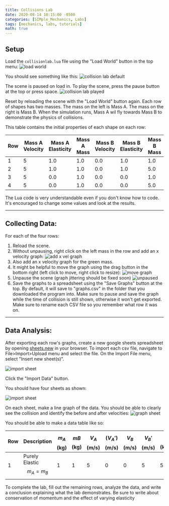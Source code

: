 ```yaml
---
title: Collisions Lab
date: 2020-08-14 10:15:00 -0500
categories: [SIMple_Mechanics, Labs]
tags: [mechanics, labs, tutorials]
math: true
---
```


## Setup

Load the `collisionlab.lua` file using the "Load World" button in the top menu:
![load world]({{"/assets/img/tutorials/load_world.png"|relative_url}})

You should see something like this:
![collision lab default]({{"/assets/img/tutorials/collisionlab.png"|relative_url}})

The scene is paused on load in. To play the scene, press the pause button at the top or press space.
![collision lab played]({{"/assets/gifs/tutorials/collisionlab.gif"|relative_url}})

Reset by reloading the scene with the "Load World" button again. Each row of shapes has two masses. The mass on the left is Mass A. The mass on the right is Mass B. When the simulation runs, Mass A wil fly towards Mass B to demonstrate the physics of collisions.

This table contains the initial properties of each shape on each row:

| Row | Mass A Velocity | Mass A Elasticity | Mass A Mass | Mass B Velocity | Mass B Elasticity | Mass B Mass
|-----|-----------------|-------------------|-------------|-----------------|-------------------|------------
|  1  |        5        |        1.0        |     1.0     |       0.0       |        1.0        |     1.0
|  2  |        5        |        1.0        |     1.0     |       0.0       |        1.0        |     5.0
|  3  |        5        |        0.0        |     1.0     |       0.0       |        0.0        |     1.0
|  4  |        5        |        0.0        |     1.0     |       0.0       |        0.0        |     5.0

The Lua code is very understandable even if you don't know how to code. It's encouraged to change some values and look at the results.

___

## Collecting Data:

For each of the four rows:
1. Reload the scene. 
2. Without unpausing, right click on the left mass in the row and add an x velocity graph:
![add x vel graph]({{"/assets/img/tutorials/add_x_vel_graph.png"|relative_url}})
3. Also add an x velocity graph for the green mass.
4. It might be helpful to move the graph using the drag button in the bottom right (left click to move, right click to resize):
![move graph]({{"/assets/gifs/tutorials/move_graph.gif"|relative_url}})
5. Unpause the scene (graph jittering should be fixed soon)
![unpaused]({{"/assets/gifs/tutorials/collisionunpause.gif"|relative_url}})
6. Save the graphs to a spreadsheet using the "Save Graphs" button at the top. By default, it will save to "graphs.csv" in the folder that you downloaded the program into. Make sure to pause and save the graph while the time of collision is still shown, otherwise it won't get exported. Make sure to rename each CSV file so you remember what row it was on.

___

## Data Analysis:

After exporting each row's graphs, create a new google sheets spreadsheet by opening [sheets.new](https://sheets.new) in your browser. To import each csv file, navigate to File>Import>Upload menu and select the file. On the Import File menu, select "Insert new sheet(s)".

![import sheet]({{"/assets/img/tutorials/import_sheet.png"|relative_url}})

Click the "Import Data" button.

You should have four sheets as shown:

![import sheet]({{"/assets/img/tutorials/sheets.png"|relative_url}})

On each sheet, make a line graph of the data. You should be able to clearly see the collision and identify the before and after velocities:
![graph sheet]({{"/assets/gifs/tutorials/graph_sheets.gif"|relative_url}})

You should be able to make a data table like so:

<!-- :set nowrap otherwise this table is dumb -->

| Row | Description                    |$$m_A$$(kg)|$$mB$$(kg)|$$V_A$$(m/s)|$$(V_A')$$(m/s)|$$V_B$$(m/s)|$$V_B'$$(m/s)|$$P$$(kgm/s) |$$P'$$(kgm/s)|$$\Delta P\pm$$
|-----|--------------------------------|-----------|----------|------------|---------------|------------|-------------|-------------|------|----------------------
|  1  |Purely Elastic $$m_A = m_B$$    |     1     |     1    |      5     |       0       |      0     |      5      |      5      |   5  |      0

To complete the lab, fill out the remaining rows, analyze the data, and write a conclusion explaining what the lab demonstrates. Be sure to write about conservation of momentum and the effect of varying elasticity
